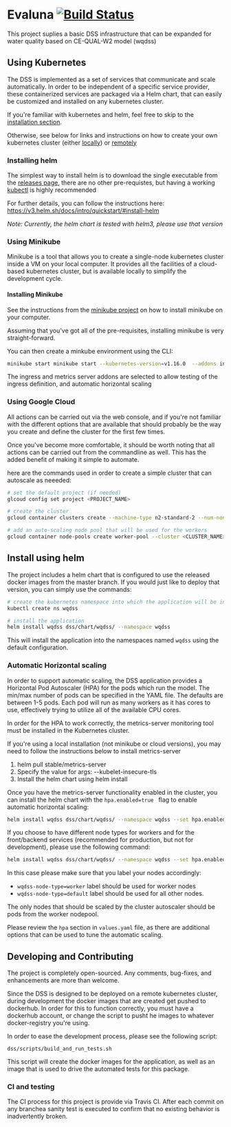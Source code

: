 # Evaluna [![Build Status](https://travis-ci.com/WQDSS/Evaluna.svg?branch=master)](https://travis-ci.com/WQDSS/Evaluna)
This project suplies a basic DSS infrastructure that can be expanded
for water quality based on CE-QUAL-W2 model (wqdss)


## Using Kubernetes
The DSS is implemented as a set of services that communicate and scale automatically. In order to be independent of a specific service provider, these containerized services are packaged via a Helm chart, that can easily be customized and installed on any kubernetes cluster.

If you're familiar with kubernetes and helm, feel free to skip to the [installation section](#install-using-helm).

Otherwise, see below for links and instructions on how to create your own kubernetes cluster (either [locally](#using-minikube)) or [remotely](#using-google-cloud)

### Installing helm    
The simplest way to install helm is to download the single executable from the [releases page](https://github.com/helm/helm/releases), there are no other pre-requistes, but having a working [kubectl](https://kubernetes.io/docs/tasks/tools/install-kubectl/) is highly recommended

For further details, you can follow the instructions here: https://v3.helm.sh/docs/intro/quickstart/#install-helm

_Note: Currently, the helm chart is tested with helm3, please use that version_

### Using Minikube

Minikube is a tool that allows you to create a single-node kubernetes cluster inside a VM on your local computer. It provides all the facilities of a cloud-based kubernetes cluster, but is available locally to simplify the development cycle.

#### Installing Minikube
See the instructions from the [minikube project]([http://](https://minikube.sigs.k8s.io/docs/start/)) on how to install minikube on your computer.

Assuming that you've got all of the pre-requisites, installing minikube is very straight-forward.

You can then create a minkube environment using the CLI:
```bash
minikube start minikube start --kubernetes-version=v1.16.0  --addons ingress --addons metrics-server
```

The ingress and metrics server addons are selected to allow testing of the ingress definition, and automatic horizontal scaling

### Using Google Cloud
All actions can be carried out via the web console, and if you're not familiar with the different options that are available that should probably be the way you create and define the cluster for the first few times.

Once you've become more comfortable, it should be worth noting that all actions can be carried out from the commandline as well. This has the added benefit of making it simple to automate.

here are the commands used in order to create a simple cluster that can autoscale as neeeded:

```bash
# set the default project (if needed)
glcoud config set project <PROJECT_NAME>

# create the cluster
gcloud container clusters create --machine-type n2-standard-2 --num-nodes 1 --node-labels=wqdss-node-type=default --cluster-version  latest <CLUSTER_NAME>

# add an auto-scaling node pool that will be used for the workers
gcloud container node-pools create worker-pool --cluster <CLUSTER_NAME> --enable-autoscaling --max-nodes=5 --min-nodes=1 --machine-type n2-standard-2 --num-nodes 1 --node-labels=wqdss-node-type=worker
```

## Install using helm
The project includes a helm chart that is configured to use the released docker images from the master branch. If you would just like to deploy that version, you can simply use the commands:

```bash
# create the kubernetes namespace into which the application will be installed
kubectl create ns wqdss

# install the application
helm install wqdss dss/chart/wqdss/ --namespace wqdss
```
This will install the application into the namespaces named ```wqdss``` using the default configuration.


### Automatic Horizontal scaling
In order to support automatic scaling, the DSS application provides a Horizontal Pod Autoscaler (HPA) for the pods which run the model. The min/max number of pods can be specified in the YAML file. The defaults are between 1-5 pods.
Each pod will run as many workers as it has cores to use, effectively trying to utilize all of the available CPU cores.

In order for the HPA to work correctly, the metrics-server monitoring tool must be installed in the Kubernetes cluster.

If you're using a local installation (not minikube or cloud versions), you may need to follow the instructions below to install metrics-server
1. helm pull stable/metrics-server
2. Specify the value for args: --kubelet-insecure-tls
3. Install the helm chart using helm install

Once you have the metrics-server functionality enabled in the cluster, you can install the helm chart with the ```hpa.enabled=true ``` flag to enable automatic horizontal scaling:
```bash
helm install wqdss dss/chart/wqdss/ --namespace wqdss --set hpa.enabled=true 
```

If you choose to have different node types for workers and for the front/backend services (recommended for production, but not for development), please use the following command:

```bash
helm install wqdss dss/chart/wqdss/ --namespace wqdss --set hpa.enabled=true --set affinity.enabled=true
```

In this case please make sure that you label your nodes accordingly:
* ```wqdss-node-type=worker``` label should be used for worker nodes
* ```wqdss-node-type=default``` label should be used for all other nodes.

The only nodes that should be scaled by the cluster autoscaler should be pods from the worker nodepool.

Please review the ```hpa``` section in  ```values.yaml``` file, as there are additional options that can be used to tune the automatic scaling.



## Developing and Contributing
The project is completely open-sourced. Any comments, bug-fixes, and enhancements are more than welcome.

Since the DSS is designed to be deployed on a remote kubernetes cluster, during development the docker images that are created get pushed to dockerhub. In order for this to function correctly, you must have a dockerhub account, or change the script to pusht he images to whatever docker-registry you're using.

In order to ease the development process, please see the following script:
```
dss/scripts/build_and_run_tests.sh
```

This script will create the docker images for the application, as well as an image that is used to drive the automated tests for this package.

### CI and testing
The CI process for this project is provide via Travis CI. After each commit on any branchea sanity test is executed to confirm that no existing behavior is inadvertently broken.
